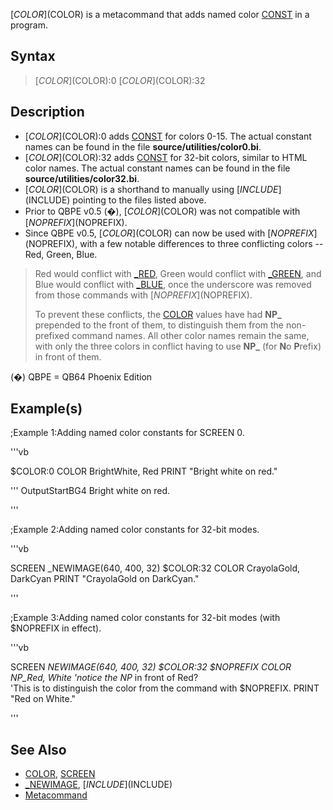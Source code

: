 [$COLOR]($COLOR) is a metacommand that adds named color [CONST](CONST) in a program.


## Syntax

>  [$COLOR]($COLOR):0
>  [$COLOR]($COLOR):32


## Description

* [$COLOR]($COLOR):0 adds [CONST](CONST) for colors 0-15. The actual constant names can be found in the file **source/utilities/color0.bi**.
* [$COLOR]($COLOR):32 adds [CONST](CONST) for 32-bit colors, similar to HTML color names. The actual constant names can be found in the file **source/utilities/color32.bi**.
* [$COLOR]($COLOR) is a shorthand to manually using [$INCLUDE]($INCLUDE) pointing to the files listed above.
* Prior to QBPE v0.5 (�), [$COLOR]($COLOR) was not compatible with [$NOPREFIX]($NOPREFIX).
* Since QBPE v0.5, [$COLOR]($COLOR) can now be used with [$NOPREFIX]($NOPREFIX), with a few notable differences to three conflicting colors -- Red, Green, Blue.

> Red would conflict with [_RED](_RED), Green would conflict with [_GREEN](_GREEN), and Blue would conflict with [_BLUE](_BLUE), once the underscore was removed from those commands with [$NOPREFIX]($NOPREFIX).
> 
> To prevent these conflicts, the [COLOR](COLOR) values have had **NP_** prepended to the front of them, to distinguish them from the non-prefixed command names.  All other color names remain the same, with only the three colors in conflict having to use **NP_** (for **N**o **P**refix) in front of them.

(�) QBPE = QB64 Phoenix Edition


## Example(s)

;Example 1:Adding named color constants for SCREEN 0.

'''vb

$COLOR:0
COLOR BrightWhite, Red
PRINT "Bright white on red."

'''
OutputStartBG4
Bright white on red.

'''


;Example 2:Adding named color constants for 32-bit modes.

'''vb

SCREEN _NEWIMAGE(640, 400, 32)
$COLOR:32
COLOR CrayolaGold, DarkCyan
PRINT "CrayolaGold on DarkCyan."

'''

;Example 3:Adding named color constants for 32-bit modes (with $NOPREFIX in effect).

'''vb

SCREEN _NEWIMAGE(640, 400, 32)
$COLOR:32
$NOPREFIX
COLOR NP_Red, White 'notice the NP_ in front of Red?  
'This is to distinguish the color from the command with $NOPREFIX.
PRINT "Red on White."

'''


## See Also

* [COLOR](COLOR), [SCREEN](SCREEN) 
* [_NEWIMAGE](_NEWIMAGE), [$INCLUDE]($INCLUDE)
* [Metacommand](Metacommand)




